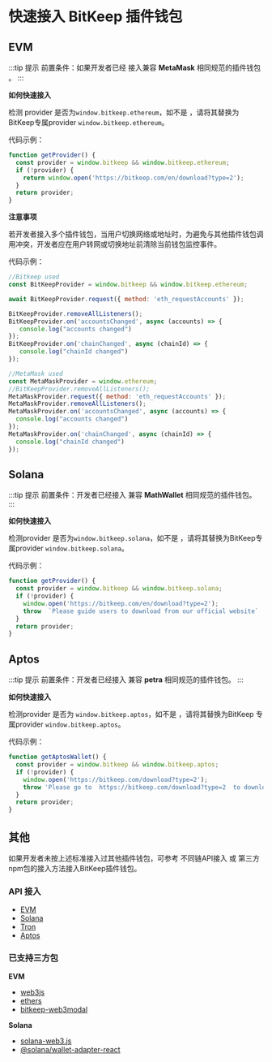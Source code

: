 # 快速接入 BitKeep 插件钱包

## EVM

:::tip 提示
前置条件：如果开发者已经 接入兼容 **MetaMask** 相同规范的插件钱包 。
:::

**如何快速接入**

检测 provider 是否为`window.bitkeep.ethereum`，如不是 ，请将其替换为BitKeep专属provider `window.bitkeep.ethereum`。

代码示例：

```js
function getProvider() {
  const provider = window.bitkeep && window.bitkeep.ethereum;
  if (!provider) {
    return window.open('https://bitkeep.com/en/download?type=2');
  }
  return provider;
}
```

**注意事项**

若开发者接入多个插件钱包，当用户切换网络或地址时，为避免与其他插件钱包调用冲突，开发者应在用户转网或切换地址前清除当前钱包监控事件。

代码示例：

```js
//Bitkeep used
const BitKeepProvider = window.bitkeep && window.bitkeep.ethereum;

await BitKeepProvider.request({ method: 'eth_requestAccounts' });

BitKeepProvider.removeAllListeners();
BitKeepProvider.on('accountsChanged', async (accounts) => {
   console.log("accounts changed")
});
BitKeepProvider.on('chainChanged', async (chainId) => {
   console.log("chainId changed")
});

//MetaMask used
const MetaMaskProvider = window.ethereum;
//BitKeepProvider.removeAllListeners();
MetaMaskProvider.request({ method: 'eth_requestAccounts' });
MetaMaskProvider.removeAllListeners();
MetaMaskProvider.on('accountsChanged', async (accounts) => {
  console.log("accounts changed")
});
MetaMaskProvider.on('chainChanged', async (chainId) => {
  console.log("chainId changed")
});
```

## Solana

:::tip 提示
前置条件：开发者已经接入 兼容 **MathWallet** 相同规范的插件钱包。
:::

**如何快速接入**

检测provider 是否为`window.bitkeep.solana`，如不是 ，请将其替换为BitKeep专属provider `window.bitkeep.solana`。

代码示例：

```js
function getProvider() {
  const provider = window.bitkeep && window.bitkeep.solana;
  if (!provider) {
    window.open('https://bitkeep.com/en/download?type=2');
    throw  `Please guide users to download from our official website`
  }
  return provider;
}
```

## Aptos

:::tip 提示
前置条件：开发者已经接入 兼容 **petra** 相同规范的插件钱包。
:::

**如何快速接入**

检测provider 是否为 `window.bitkeep.aptos`，如不是 ，请将其替换为BitKeep 专属provider `window.bitkeep.aptos`。

代码示例：

```js
function getAptosWallet() {
  const provider = window.bitkeep && window.bitkeep.aptos;
  if (!provider) {
    window.open('https://bitkeep.com/download?type=2');
    throw 'Please go to  https://bitkeep.com/download?type=2  to download!!';
  }
  return provider;
}
```

## 其他

如果开发者未按上述标准接入过其他插件钱包，可参考 不同链API接入 或 第三方npm包的接入方法接入BitKeep插件钱包。

### API 接入

- [EVM](/guide/wallet/ethereum.html)
- [Solana](/guide/wallet/solana.html)
- [Tron](/guide/wallet/tron.html)
- [Aptos](/guide/wallet/aptos.html)

### 已支持三方包

**EVM**

- [web3js](https://www.npmjs.com/package/web3)
- [ethers](https://www.npmjs.com/package/ethers)
- [bitkeep-web3modal](https://www.npmjs.com/package/bitkeep-web3modal)

**Solana**

- [solana-web3.js](https://solana-labs.github.io/solana-web3.js/)
- [@solana/wallet-adapter-react](https://www.npmjs.com/package/@solana/wallet-adapter-react)
